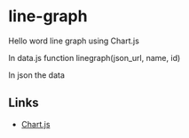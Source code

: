 # line-graph

Hello word line graph using Chart.js

In data.js
function linegraph(json_url, name, id)

In json the data

Links
---
- [Chart.js](https://www.chartjs.org/)
